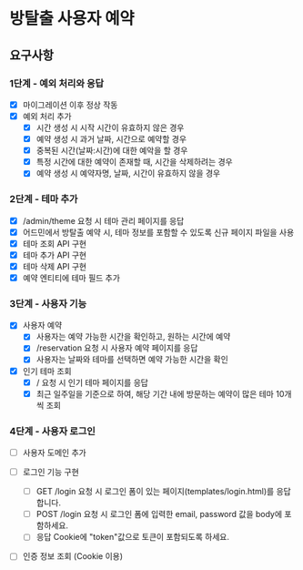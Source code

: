 # 방탈출 사용자 예약

## 요구사항

### 1단계 - 예외 처리와 응답

- [x] 마이그레이션 이후 정상 작동
- [x] 예외 처리 추가
    - [x] 시간 생성 시 시작 시간이 유효하지 않은 경우
    - [x] 예약 생성 시 과거 날짜, 시간으로 예약할 경우
    - [x] 중복된 시간(날짜:시간)에 대한 예악을 할 경우
    - [x] 특정 시간에 대한 예약이 존재할 때, 시간을 삭제하려는 경우
    - [x] 예약 생성 시 예약자명, 날짜, 시간이 유효하지 않을 경우

### 2단계 - 테마 추가

- [x] /admin/theme 요청 시 테마 관리 페이지를 응답
- [x] 어드민에서 방탈출 예약 시, 테마 정보를 포함할 수 있도록 신규 페이지 파일을 사용
- [x] 테마 조회 API 구현
- [x] 테마 추가 API 구현
- [x] 테마 삭제 API 구현
- [x] 예약 엔티티에 테마 필드 추가

### 3단계 - 사용자 기능

- [x] 사용자 예약
    - [x] 사용자는 예약 가능한 시간을 확인하고, 원하는 시간에 예약
    - [x] /reservation 요청 시 사용자 예약 페이지를 응답
    - [x] 사용자는 날짜와 테마를 선택하면 예약 가능한 시간을 확인

- [x] 인기 테마 조회
    - [x] / 요청 시 인기 테마 페이지를 응답
    - [x] 최근 일주일을 기준으로 하여, 해당 기간 내에 방문하는 예약이 많은 테마 10개씩 조회

### 4단계 - 사용자 로그인

- [ ] 사용자 도메인 추가

- [ ] 로그인 기능 구현
    - [ ] GET /login 요청 시 로그인 폼이 있는 페이지(templates/login.html)를 응답합니다.
    - [ ] POST /login 요청 시 로그인 폼에 입력한 email, password 값을 body에 포함하세요.
    - [ ] 응답 Cookie에 "token"값으로 토큰이 포함되도록 하세요.

- [ ] 인증 정보 조회 (Cookie 이용)
